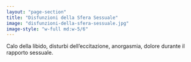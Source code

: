 ```yaml
---
layout: "page-section"
title: "Disfunzioni della Sfera Sessuale"
image: "disfunzioni-della-sfera-sessuale.jpg"
image-style: "w-full md:w-5/6"
---
```


Calo della libido, disturbi dell’eccitazione, anorgasmia, dolore durante il rapporto sessuale.
